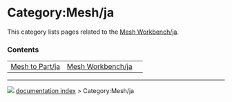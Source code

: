 # Category:Mesh/ja
This category lists pages related to the [Mesh Workbench/ja](Mesh_Workbench/ja.md).

### Contents

|     |     |     |
| --- | --- | --- |
| [Mesh to Part/ja](Mesh_to_Part/ja.md) | [Mesh Workbench/ja](Mesh_Workbench/ja.md) |



---
![](images/Right_arrow.png) [documentation index](../README.md) > Category:Mesh/ja
